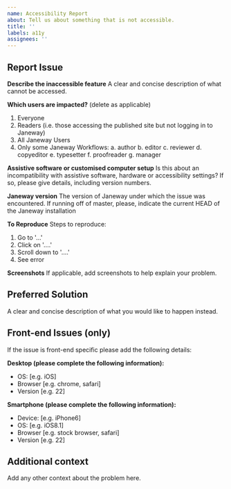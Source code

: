 ```yaml
---
name: Accessibility Report
about: Tell us about something that is not accessible.
title: ''
labels: a11y
assignees: ''
---
```

## Report Issue
**Describe the inaccessible feature**
A clear and concise description of what cannot be accessed.

**Which users are impacted?**
 (delete as applicable)
 1. Everyone
 2. Readers (i.e. those accessing the published site but not logging in to Janeway)
 3. All Janeway Users
 4. Only some Janeway Workflows:
    a. author
    b. editor
    c. reviewer
    d. copyeditor
    e. typesetter
    f. proofreader
    g. manager

**Assistive software or customised computer setup**
Is this about an incompatibility with assistive software, hardware or accessibility settings? If so, please give details, including version numbers.

**Janeway version**
The version of Janeway under which the issue was encountered.
If running off of master, please, indicate the current HEAD of the Janeway installation

**To Reproduce**
Steps to reproduce:
1. Go to '...'
2. Click on '....'
3. Scroll down to '....'
4. See error

**Screenshots**
If applicable, add screenshots to help explain your problem.

## Preferred Solution
A clear and concise description of what you would like to happen instead.

## Front-end Issues (only)
If the issue is front-end specific please add the following details:

**Desktop (please complete the following information):**
 - OS: [e.g. iOS]
 - Browser [e.g. chrome, safari]
 - Version [e.g. 22]

**Smartphone (please complete the following information):**
 - Device: [e.g. iPhone6]
 - OS: [e.g. iOS8.1]
 - Browser [e.g. stock browser, safari]
 - Version [e.g. 22]

## Additional context
Add any other context about the problem here.
